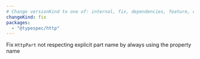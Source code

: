 ```yaml
---
# Change versionKind to one of: internal, fix, dependencies, feature, deprecation, breaking
changeKind: fix
packages:
  - "@typespec/http"
---
```


Fix `HttpPart` not respecting explicit part name by always using the property name
